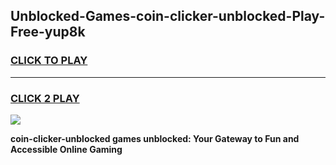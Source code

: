 
## Unblocked-Games-coin-clicker-unblocked-Play-Free-yup8k
<h3>
<a href="https://premium76.site?title=coin-clicker-unblocked&ref=18A1">CLICK TO PLAY</a></h3>
<hr>

<h3>
<a href="https://premium76.site?title=coin-clicker-unblocked&ref=18A1">CLICK 2 PLAY</a>
  
</h3>

<a href="https://premium76.site?title=coin-clicker-unblocked&ref=18A1"><img src="https://clearcache.store/games.png"></a>


**coin-clicker-unblocked games unblocked: Your Gateway to Fun and Accessible Online Gaming**
